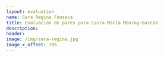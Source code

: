 ```yaml
---
layout: evaluation
name: Sara Regina Fonseca
title: Evaluación de pares para Laura María Monroy-García
description:
header:
image: /img/sara-regina.jpg
image_x_offset: 70%
---
```

